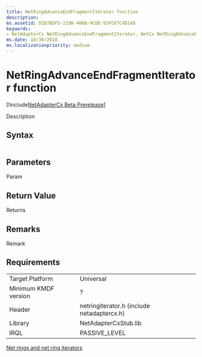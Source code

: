 ```yaml
---
title: NetRingAdvanceEndFragmentIterator function
description: 
ms.assetid: D1D7BDF5-219B-406B-9CDE-92FC67C4D148
keywords:
- NetAdapterCx NetRingAdvanceEndFragmentIterator, NetCx NetRingAdvanceEndFragmentIterator
ms.date: 10/30/2018
ms.localizationpriority: medium
---
```


# NetRingAdvanceEndFragmentIterator function

[!include[NetAdapterCx Beta Prerelease](../netcx-beta-prerelease.md)]

Description

## Syntax

```cpp

```

## Parameters

Param

## Return Value

Returns 

## Remarks

Remark

## Requirements

|  |  |
| --- | --- |
| Target Platform | Universal |
| Minimum KMDF version | ? |
| Header | netringiterator.h (include netadaptercx.h) |
| Library | NetAdapterCxStub.lib |
| IRQL | PASSIVE_LEVEL |

[Net rings and net ring iterators](net-rings-and-net-ring-iterators.md)